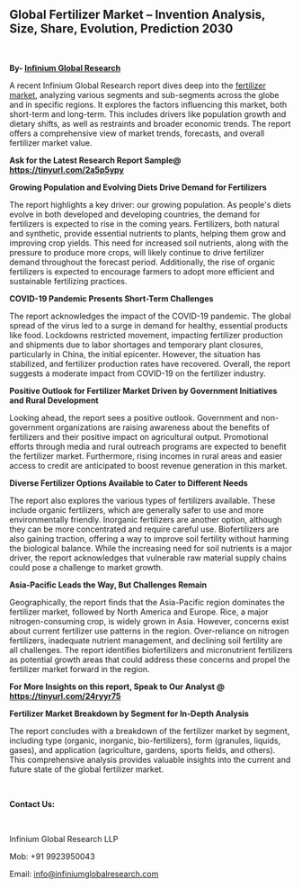 <h2><strong>Global Fertilizer Market &ndash; Invention Analysis, Size, Share, Evolution, Prediction 2030</strong></h2>
<p>&nbsp;</p>
<p><strong>By- </strong><a href="https://www.infiniumglobalresearch.com"><strong>Infinium Global Research</strong></a></p>
<p>A recent Infinium Global Research report dives deep into the <a href="https://www.infiniumglobalresearch.com/reports/global-fertilizer-market">fertilizer market</a>, analyzing various segments and sub-segments across the globe and in specific regions. It explores the factors influencing this market, both short-term and long-term. This includes drivers like population growth and dietary shifts, as well as restraints and broader economic trends. The report offers a comprehensive view of market trends, forecasts, and overall fertilizer market value.</p>
<p><strong>Ask for the Latest Research Report Sample@ </strong><a href="https://tinyurl.com/2a5p5ypy"><strong>https://tinyurl.com/2a5p5ypy</strong></a></p>
<p><strong>Growing Population and Evolving Diets Drive Demand for Fertilizers</strong></p>
<p>The report highlights a key driver: our growing population. As people's diets evolve in both developed and developing countries, the demand for fertilizers is expected to rise in the coming years. Fertilizers, both natural and synthetic, provide essential nutrients to plants, helping them grow and improving crop yields. This need for increased soil nutrients, along with the pressure to produce more crops, will likely continue to drive fertilizer demand throughout the forecast period. Additionally, the rise of organic fertilizers is expected to encourage farmers to adopt more efficient and sustainable fertilizing practices.</p>
<p><strong>COVID-19 Pandemic Presents Short-Term Challenges</strong></p>
<p>The report acknowledges the impact of the COVID-19 pandemic. The global spread of the virus led to a surge in demand for healthy, essential products like food. Lockdowns restricted movement, impacting fertilizer production and shipments due to labor shortages and temporary plant closures, particularly in China, the initial epicenter. However, the situation has stabilized, and fertilizer production rates have recovered. Overall, the report suggests a moderate impact from COVID-19 on the fertilizer industry.</p>
<p><strong>Positive Outlook for Fertilizer Market Driven by Government Initiatives and Rural Development</strong></p>
<p>Looking ahead, the report sees a positive outlook. Government and non-government organizations are raising awareness about the benefits of fertilizers and their positive impact on agricultural output. Promotional efforts through media and rural outreach programs are expected to benefit the fertilizer market. Furthermore, rising incomes in rural areas and easier access to credit are anticipated to boost revenue generation in this market.</p>
<p><strong>Diverse Fertilizer Options Available to Cater to Different Needs</strong></p>
<p>The report also explores the various types of fertilizers available. These include organic fertilizers, which are generally safer to use and more environmentally friendly. Inorganic fertilizers are another option, although they can be more concentrated and require careful use. Biofertilizers are also gaining traction, offering a way to improve soil fertility without harming the biological balance. While the increasing need for soil nutrients is a major driver, the report acknowledges that vulnerable raw material supply chains could pose a challenge to market growth.</p>
<p><strong>Asia-Pacific Leads the Way, But Challenges Remain</strong></p>
<p>Geographically, the report finds that the Asia-Pacific region dominates the fertilizer market, followed by North America and Europe. Rice, a major nitrogen-consuming crop, is widely grown in Asia. However, concerns exist about current fertilizer use patterns in the region. Over-reliance on nitrogen fertilizers, inadequate nutrient management, and declining soil fertility are all challenges. The report identifies biofertilizers and micronutrient fertilizers as potential growth areas that could address these concerns and propel the fertilizer market forward in the region.</p>
<p><strong>For More Insights on this report, Speak to Our Analyst @ </strong><a href="https://tinyurl.com/24ryyr75"><strong>https://tinyurl.com/24ryyr75</strong></a></p>
<p><strong>Fertilizer Market Breakdown by Segment for In-Depth Analysis</strong></p>
<p>The report concludes with a breakdown of the fertilizer market by segment, including type (organic, inorganic, bio-fertilizers), form (granules, liquids, gases), and application (agriculture, gardens, sports fields, and others). This comprehensive analysis provides valuable insights into the current and future state of the global fertilizer market.</p>
<p>&nbsp;</p>
<p><strong>Contact Us:</strong></p>
<p>&nbsp;</p>
<p>Infinium Global Research LLP</p>
<p>Mob: +91 9923950043</p>
<p>Email: <a href="mailto:info@infiniumglobalresearch.com">info@infiniumglobalresearch.com</a></p>